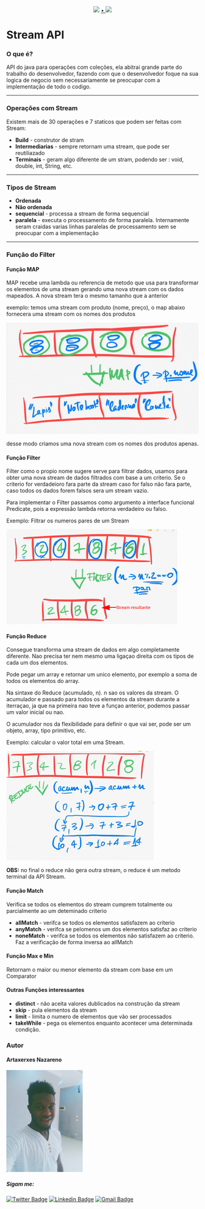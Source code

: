 <div align="center">
    <img src="https://img.shields.io/badge/feito%20por-Artaxerxes Nazareno-blue"/>
    <a href="https://twitter.com/Artaxerxes0001">
    • 
    <img src="https://img.shields.io/twitter/follow/Artaxerxes0001?style=social">
    </a><br>
  </div>

# Stream API

### O que é?

API do java para operações com coleções, ela abitrai grande parte do trabalho do desenvolvedor, fazendo com que o
desenvolvedor foque na sua logica de negocio sem necessariamente se preocupar com a implementação de todo o codigo.

---

### Operações com Stream

Existem mais de 30 operações e 7 staticos que podem ser feitas com Stream:

- **Build** - construtor de stram
- **Intermediarias** - sempre retornam uma stream, que pode ser reutiliazado
- **Terminais** - geram algo diferente de um stram, podendo ser : void, double, int, String, etc.

---

### Tipos de Stream

- **Ordenada**
- **Não ordenada**
- **sequencial** - processa a stream de forma sequencial
- **paralela** - executa o processamento de forma paralela. Internamente seram craidas varias linhas paralelas de
  processamento sem se preocupar com a implementação

---

### Função do Filter

#### Função MAP

MAP recebe uma lambda ou referencia de metodo que usa para transformar os elementos de uma stream gerando uma nova
stream com os dados mapeados. A nova stream tera o mesmo tamanho que a anterior

exemplo: temos uma stream com produto (nome, preço), o map abaixo fornecera uma stream com os nomes dos produtos

![exemplo de um Map](imagens/map.jpg)

desse modo criamos uma nova stream com os nomes dos produtos apenas.

#### Função Filter

Filter como o propio nome sugere serve para filtrar dados, usamos para obter uma nova stream de dados filtrados com base
a um criterio. Se o criterio for verdadeioro fara parte da stream caso for falso não fara parte, caso todos os dados
forem falsos sera um stream vazio.

Para implementar o Filter passamos como argumento a interface funcional Predicate, pois a expressão lambda retorna
verdadeiro ou falso.

Exemplo: Filtrar os numeros pares de um Stream

![exemplo de ilustração de um filter](./assets/image.png)

#### Função Reduce

Consegue transforma uma stream de dados em algo completamente diferente. Nao precisa ter nem mesmo uma ligaçao direita
com os tipos de cada um dos elementos.

Pode pegar um array e retornar um unico elemento, por exemplo a soma de todos os elementos do array.

Na sintaxe do Reduce (acumulado, n). n sao os valores da stream. O acumulador e passado para todos os elementos da
stream durante a iterraçao, ja que na primeira nao teve a funçao anterior, podemos passar um valor inicial ou nao.

O acumulador nos da flexibilidade para definir o que vai ser, pode ser um objeto, array, tipo primitivo, etc.

Exemplo: calcular o valor total em uma Stream.

![](.images/reduce.png)

**OBS:** no final o reduce não gera outra stream, o reduce é um metodo terminal da API Stream.

#### Função Match

Verifica se todos os elementos do stream cumprem totalmente ou parcialmente ao um deteminado criterio

- **allMatch** - verifca se todos os elementos satisfazem ao criterio
- **anyMatch** - verifca se pelomenos um dos elementos satisfaz ao criterio
- **noneMatch** - verifca se todos os elementos não satisfazem ao criterio. Faz a verificação de forma inversa ao
  allMatch

#### Função Max e Min

Retornam o maior ou menor elemento da stream com base em um Comparator

#### Outras Funções interessantes

- **distinct** - não aceita valores dublicados na construção da stream
- **skip** - pula elementos da stream
- **limit** - limita o numero de elementos que vão ser processados
- **takeWhile** - pega os elementos enquanto acontecer uma determinada condição.

### Autor

#### Artaxerxes Nazareno
<img src="https://github.com/artaxerxes001/artaxerxes001/raw/main/imagens/eu.jpg" width="200">

##### Sigam me:
[![Twitter Badge](https://img.shields.io/badge/-@artaxerxes0001-1ca0f1?style=flat-square&labelColor=1ca0f1&logo=twitter&logoColor=white&link=https://twitter.com/tgmarinho)](https://twitter.com/Artaxerxes0001)  [![Linkedin Badge](https://img.shields.io/badge/-Artaxerxes_Nazareno-blue?style=flat-square&logo=Linkedin&logoColor=white&link=https://www.linkedin.com/in/artaxerxes-nazare/)](https://www.linkedin.com/in/artaxerxes-nazare/) [![Gmail Badge](https://img.shields.io/badge/-artaxerxesnazare@gmail.com-c14438?style=flat-square&logo=Gmail&logoColor=white&link=mailto:artaxerxesnazare@gmail.comm)](mailto:artaxerxesnazare@gmail.com)
